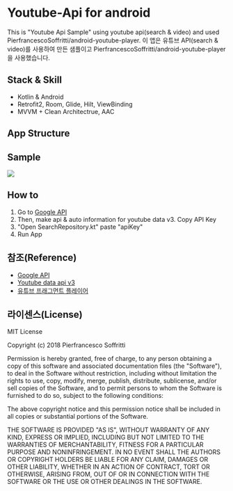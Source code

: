 # Youtube-Api for android

This is "Youtube Api Sample" using youtube api(search & video) and used PierfrancescoSoffritti/android-youtube-player.
이 앱은 유튜브 API(search & video)를 사용하여 만든 샘플이고 PierfrancescoSoffritti/android-youtube-player을 사용했습니다.

## Stack & Skill
- Kotlin & Android
- Retrofit2, Room, Glide, Hilt, ViewBinding
- MVVM + Clean Architectrue, AAC

## App Structure


## Sample
<img src="https://github.com/cheonjoosung/Youtube-Search-Android/blob/master/image/sample.gif">

## How to
1. Go to [Google API](https://console.cloud.google.com/apis)
2. Then, make api & auto information for youtube data v3. Copy API Key
3. "Open SearchRepository.kt" paste "apiKey"
4. Run App 

## 참조(Reference)

- [Google API](https://console.cloud.google.com/apis)
- [Youtube data api v3](https://developers.google.com/youtube/v3/docs)
- [유튜브 프래그먼트 플레이어](https://github.com/PierfrancescoSoffritti/android-youtube-player)


## 라이센스(License)
MIT License

Copyright (c) 2018 Pierfrancesco Soffritti

Permission is hereby granted, free of charge, to any person obtaining a copy
of this software and associated documentation files (the "Software"), to deal
in the Software without restriction, including without limitation the rights
to use, copy, modify, merge, publish, distribute, sublicense, and/or sell
copies of the Software, and to permit persons to whom the Software is
furnished to do so, subject to the following conditions:

The above copyright notice and this permission notice shall be included in all
copies or substantial portions of the Software.

THE SOFTWARE IS PROVIDED "AS IS", WITHOUT WARRANTY OF ANY KIND, EXPRESS OR
IMPLIED, INCLUDING BUT NOT LIMITED TO THE WARRANTIES OF MERCHANTABILITY,
FITNESS FOR A PARTICULAR PURPOSE AND NONINFRINGEMENT. IN NO EVENT SHALL THE
AUTHORS OR COPYRIGHT HOLDERS BE LIABLE FOR ANY CLAIM, DAMAGES OR OTHER
LIABILITY, WHETHER IN AN ACTION OF CONTRACT, TORT OR OTHERWISE, ARISING FROM,
OUT OF OR IN CONNECTION WITH THE SOFTWARE OR THE USE OR OTHER DEALINGS IN THE
SOFTWARE.



